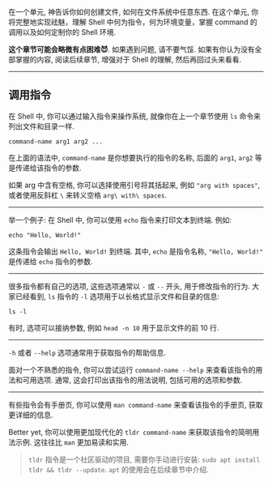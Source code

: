 在一个单元, 神告诉你如何创建文件, 如何在文件系统中任意东西. 在这个单元, 你将完整地实现祛魅，理解 Shell 中何为指令，何为环境变量，掌握 command 的调用以及如何定制你的 Shell 环境.

**这个章节可能会略微有点困难😈**. 如果遇到问题, 请不要气馁. 如果有你认为没有全部掌握的内容, 阅读后续章节, 增强对于 Shell 的理解, 然后再回过头来看看. 

---

## 调用指令

在 Shell 中, 你可以通过输入指令来操作系统, 就像你在上一个章节使用 `ls` 命令来列出文件和目录一样.

```
command-name arg1 arg2 ...
```

在上面的语法中, `command-name` 是你想要执行的指令的名称, 后面的 `arg1`, `arg2` 等是传递给该指令的参数.

如果 arg 中含有空格, 你可以选择使用引号将其括起来, 例如 `"arg with spaces"`, 或者使用反斜杠 `\` 来转义空格 `arg\ with\ spaces`.

---

举一个例子: 在 Shell 中, 你可以使用 `echo` 指令来打印文本到终端. 例如:

```
echo "Hello, World!"
```

这条指令会输出 `Hello, World!` 到终端. 其中, `echo` 是指令名称, `"Hello, World!"` 是传递给 `echo` 指令的参数.

---

很多指令都有自己的选项, 这些选项通常以 `-` 或 `--` 开头, 用于修改指令的行为. 大家已经看到, `ls` 指令的 `-l` 选项用于以长格式显示文件和目录的信息:

```
ls -l
```

有时, 选项可以接纳参数, 例如 `head -n 10` 用于显示文件的前 10 行.

---

`-h` 或者 `--help` 选项通常用于获取指令的帮助信息.

面对一个不熟悉的指令, 你可以尝试运行 `command-name --help` 来查看该指令的用法和可用选项. 通常, 这会打印出该指令的用法说明, 包括可用的选项和参数.

---

有些指令会有手册页, 你可以使用 `man command-name` 来查看该指令的手册页, 获取更详细的信息.

Better yet, 你可以使用更加现代化的 `tldr command-name` 来获取该指令的简明用法示例. 这往往比 `man` 更加易读和实用.

> `tldr` 指令是一个社区驱动的项目, 需要你手动进行安装: `sudo apt install tldr && tldr --update`. `apt` 的使用会在后续章节中介绍.
